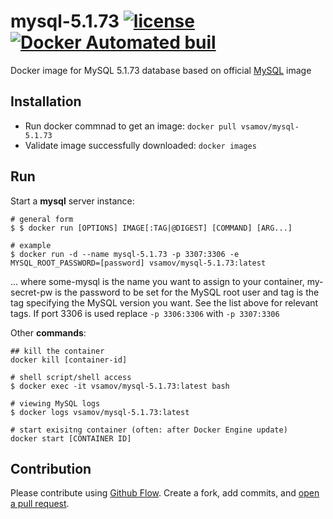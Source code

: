# mysql-5.1.73 [![license](https://img.shields.io/github/license/mashape/apistatus.svg?maxAge=2592000)](LICENSE) [![Docker Automated buil](https://img.shields.io/docker/automated/jrottenberg/ffmpeg.svg)](https://hub.docker.com/r/vsamov/mysql-5.1.73/)

Docker image for MySQL 5.1.73 database based on official [MySQL](https://hub.docker.com/_/mysql/) image

## Installation

- Run docker commnad to get an image: `docker pull vsamov/mysql-5.1.73`
- Validate image successfully downloaded: `docker images`

## Run 

Start a **mysql** server instance:
    
    # general form
    $ $ docker run [OPTIONS] IMAGE[:TAG|@DIGEST] [COMMAND] [ARG...]
    
    # example
    $ docker run -d --name mysql-5.1.73 -p 3307:3306 -e MYSQL_ROOT_PASSWORD=[password] vsamov/mysql-5.1.73:latest

... where some-mysql is the name you want to assign to your container, my-secret-pw is the password to be set for the MySQL root user and tag is the tag specifying the MySQL version you want. See the list above for relevant tags. If port 3306 is used replace `-p 3306:3306` with `-p 3307:3306`
    
Other **commands**:

    ## kill the container
    docker kill [container-id]
    
    # shell script/shell access
    $ docker exec -it vsamov/mysql-5.1.73:latest bash
    
    # viewing MySQL logs
    $ docker logs vsamov/mysql-5.1.73:latest
    
    # start exisitng container (often: after Docker Engine update)
    docker start [CONTAINER ID]

## Contribution

Please contribute using [Github Flow](https://guides.github.com/introduction/flow/). Create a fork, add commits, and [open a pull request](https://github.com/fraction/readme-boilerplate/compare/).
